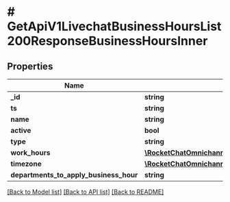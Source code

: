 # # GetApiV1LivechatBusinessHoursList200ResponseBusinessHoursInner

## Properties

Name | Type | Description | Notes
------------ | ------------- | ------------- | -------------
**_id** | **string** |  | [optional]
**ts** | **string** |  | [optional]
**name** | **string** |  | [optional]
**active** | **bool** |  | [optional]
**type** | **string** |  | [optional]
**work_hours** | [**\RocketChatOmnichannelApi\Model\GetApiV1LivechatBusinessHours200ResponseBusinessHoursInnerWorkHoursInner[]**](GetApiV1LivechatBusinessHours200ResponseBusinessHoursInnerWorkHoursInner.md) |  | [optional]
**timezone** | [**\RocketChatOmnichannelApi\Model\GetApiV1LivechatBusinessHours200ResponseBusinessHoursInnerTimezone**](GetApiV1LivechatBusinessHours200ResponseBusinessHoursInnerTimezone.md) |  | [optional]
**departments_to_apply_business_hour** | **string** |  | [optional]

[[Back to Model list]](../../README.md#models) [[Back to API list]](../../README.md#endpoints) [[Back to README]](../../README.md)
